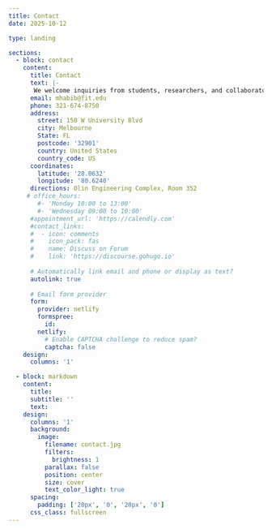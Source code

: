 ```yaml
---
title: Contact
date: 2025-10-12

type: landing

sections:
  - block: contact
    content:
      title: Contact
      text: |-
       We welcome inquiries from students, researchers, and collaborators who find our work interesting. If you’d like to learn more or explore potential opportunities to work together, feel free to contact us.
      email: mhabib@fit.edu
      phone: 321-674-8750
      address:
        street: 150 W University Blvd
        city: Melbourne
        State: FL
        postcode: '32901'
        country: United States
        country_code: US
      coordinates:
        latitude: '28.0632'
        longitude: '80.6240'
      directions: Olin Engineering Complex, Room 352
     # office_hours:
        #- 'Monday 10:00 to 13:00'
        #- 'Wednesday 09:00 to 10:00'
      #appointment_url: 'https://calendly.com'
      #contact_links:
      #  - icon: comments
      #    icon_pack: fas
      #    name: Discuss on Forum
      #    link: 'https://discourse.gohugo.io'
    
      # Automatically link email and phone or display as text?
      autolink: true
    
      # Email form provider
      form:
        provider: netlify
        formspree:
          id:
        netlify:
          # Enable CAPTCHA challenge to reduce spam?
          captcha: false
    design:
      columns: '1'

  - block: markdown
    content:
      title:
      subtitle: ''
      text:
    design:
      columns: '1'
      background:
        image: 
          filename: contact.jpg
          filters:
            brightness: 1
          parallax: false
          position: center
          size: cover
          text_color_light: true
      spacing:
        padding: ['20px', '0', '20px', '0']
      css_class: fullscreen
---
```

